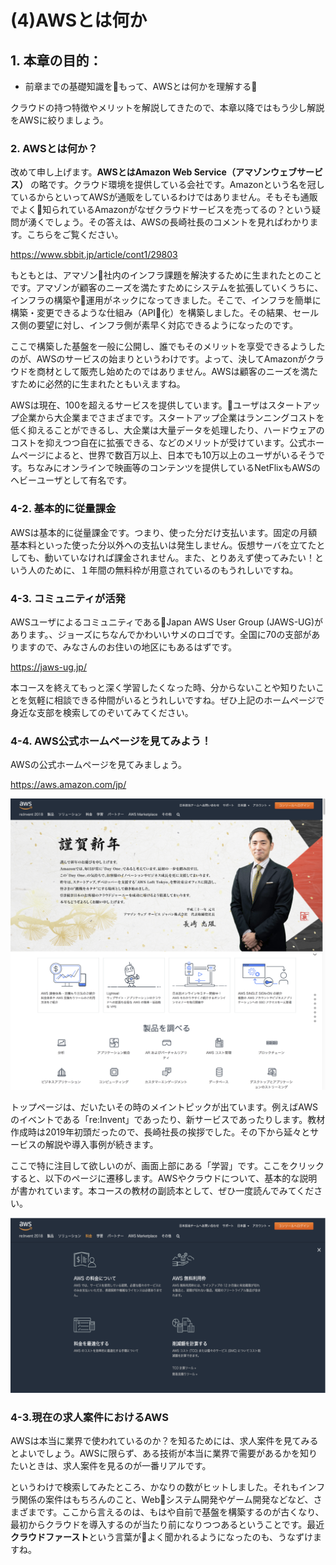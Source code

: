 # (4)AWSとは何か

## 1. 本章の目的：

- 前章までの基礎知識をもって、AWSとは何かを理解する



クラウドの持つ特徴やメリットを解説してきたので、本章以降ではもう少し解説をAWSに絞りましょう。

### 2. AWSとは何か？

改めて申し上げます。**AWSとはAmazon Web Service（アマゾンウェブサービス）** の略です。クラウド環境を提供している会社です。Amazonという名を冠しているからといってAWSが通販をしているわけではありません。そもそも通販でよく知られているAmazonがなぜクラウドサービスを売ってるの？という疑問が湧くでしょう。その答えは、AWSの長崎社長のコメントを見ればわかります。こちらをご覧ください。

https://www.sbbit.jp/article/cont1/29803

もともとは、アマゾン社内のインフラ課題を解決するために生まれたとのことです。アマゾンが顧客のニーズを満たすためにシステムを拡張していくうちに、インフラの構築や運用がネックになってきました。そこで、インフラを簡単に構築・変更できるような仕組み（API化）を構築しました。その結果、セールス側の要望に対し、インフラ側が素早く対応できるようになったのです。

ここで構築した基盤を一般に公開し、誰でもそのメリットを享受できるようしたのが、AWSのサービスの始まりというわけです。よって、決してAmazonがクラウドを商材として販売し始めたのではありません。AWSは顧客のニーズを満たすために必然的に生まれたともいえますね。

AWSは現在、100を超えるサービスを提供しています。ユーザはスタートアップ企業から大企業までさまざまです。スタートアップ企業はランニングコストを低く抑えることができるし、大企業は大量データを処理したり、ハードウェアのコストを抑えつつ自在に拡張できる、などのメリットが受けています。公式ホームページによると、世界で数百万以上、日本でも10万以上のユーザがいるそうです。ちなみにオンラインで映画等のコンテンツを提供しているNetFlixもAWSのヘビーユーザとして有名です。

### 4-2. 基本的に従量課金

AWSは基本的に従量課金です。つまり、使った分だけ支払います。固定の月額基本料といった使った分以外への支払いは発生しません。仮想サーバを立てたとしても、動いていなければ課金されません。また、とりあえず使ってみたい！という人のために、１年間の無料枠が用意されているのもうれしいですね。

### 4-3. コミュニティが活発

AWSユーザによるコミュニティであるJapan AWS User Group (JAWS-UG)があります。、ジョーズにちなんでかわいいサメのロゴです。全国に70の支部がありますので、みなさんのお住いの地区にもあるはずです。

https://jaws-ug.jp/

本コースを終えてもっと深く学習したくなった時、分からないことや知りたいことを気軽に相談できる仲間がいるとうれしいですね。ぜひ上記のホームページで身近な支部を検索してのぞいてみてください。

### 4-4. AWS公式ホームページを見てみよう！

AWSの公式ホームページを見てみましょう。

https://aws.amazon.com/jp/

![図4-1. AWSホームページ](4-01.png)

トップページは、だいたいその時のメイントピックが出ています。例えばAWSのイベントである「re:Invent」であったり、新サービスであったりします。教材作成時は2019年初頭だったので、長崎社長の挨拶でした。その下から延々とサービスの解説や導入事例が続きます。

ここで特に注目して欲しいのが、画面上部にある「学習」です。ここをクリックすると、以下のページに遷移します。AWSやクラウドについて、基本的な説明が書かれています。本コースの教材の副読本として、ぜひ一度読んでみてください。

![図4-2. AWSホームページの学習タブ](4-02.png)

### 4-3.現在の求人案件におけるAWS

AWSは本当に業界で使われているのか？を知るためには、求人案件を見てみるとよいでしょう。AWSに限らず、ある技術が本当に業界で需要があるかを知りたいときは、求人案件を見るのが一番リアルです。

というわけで検索してみたところ、かなりの数がヒットしました。それもインフラ関係の案件はもちろんのこと、Webシステム開発やゲーム開発などなど、さまざまです。ここから言えるのは、もはや自前で基盤を構築するのが古くなり、最初からクラウドを導入するのが当たり前になりつつあるということです。最近**クラウドファースト**という言葉がよく聞かれるようになったのも、うなずけますね。

